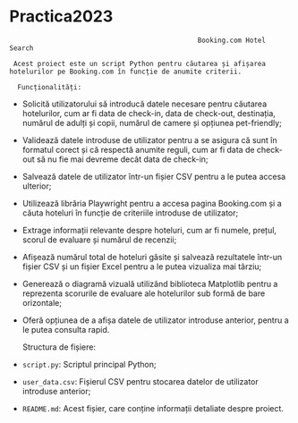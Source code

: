 # Practica2023

                                                   Booking.com Hotel Search

     Acest proiect este un script Python pentru căutarea și afișarea hotelurilor pe Booking.com în funcție de anumite criterii.

      Funcționalități:

- Solicită utilizatorului să introducă datele necesare pentru căutarea hotelurilor, cum ar fi data de check-in, data de check-out, destinația, numărul de adulți și copii, numărul de camere și opțiunea pet-friendly;
- Validează datele introduse de utilizator pentru a se asigura că sunt în formatul corect și că respectă anumite reguli, cum ar fi data de check-out să nu fie mai devreme decât data de check-in;
- Salvează datele de utilizator într-un fișier CSV pentru a le putea accesa ulterior;
- Utilizează librăria Playwright pentru a accesa pagina Booking.com și a căuta hoteluri în funcție de criteriile introduse de utilizator;
- Extrage informații relevante despre hoteluri, cum ar fi numele, prețul, scorul de evaluare și numărul de recenzii;
- Afișează numărul total de hoteluri găsite și salvează rezultatele într-un fișier CSV și un fișier Excel pentru a le putea vizualiza mai târziu;
- Generează o diagramă vizuală utilizând biblioteca Matplotlib pentru a reprezenta scorurile de evaluare ale hotelurilor sub formă de bare orizontale;
- Oferă opțiunea de a afișa datele de utilizator introduse anterior, pentru a le putea consulta rapid.


     Structura de fișiere:

- `script.py`: Scriptul principal Python;
- `user_data.csv`: Fișierul CSV pentru stocarea datelor de utilizator introduse anterior;
- `README.md`: Acest fișier, care conține informații detaliate despre proiect.



